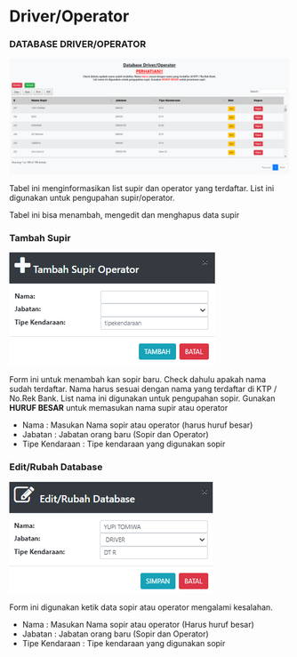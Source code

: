 # Driver/Operator



### DATABASE DRIVER/OPERATOR

![](../../.gitbook/assets/DATABASEDRIVER-OPERATOR.PNG)

Tabel ini menginformasikan list supir dan operator yang terdaftar. List ini digunakan untuk pengupahan supir/operator.

Tabel ini bisa menambah, mengedit dan menghapus data supir&#x20;

### Tambah Supir

![](../../.gitbook/assets/tambahsupir.PNG)

Form ini untuk menambah kan sopir baru. Check dahulu apakah nama sudah terdaftar. Nama harus sesuai dengan nama yang terdaftar di KTP / No.Rek Bank. List nama ini digunakan untuk pengupahan sopir. Gunakan **HURUF BESAR** untuk memasukan nama supir atau operator

* Nama : Masukan Nama sopir atau operator (harus huruf besar)&#x20;
* Jabatan : Jabatan orang baru (Sopir dan Operator)&#x20;
* Tipe Kendaraan : Tipe kendaraan yang digunakan sopir

### Edit/Rubah Database

![](<../../.gitbook/assets/edit-rubah database.PNG>)

Form ini digunakan ketik data sopir atau operator mengalami kesalahan.&#x20;

* Nama : Masukan Nama sopir atau operator (Harus huruf besar)&#x20;
* Jabatan : Jabatan orang baru (Sopir dan Operator)&#x20;
* Tipe Kendaraan : Tipe kendaraan yang digunakan sopir
